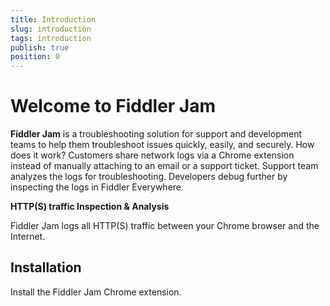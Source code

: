 ```yaml
---
title: Introduction
slug: introduction
tags: introduction
publish: true
position: 0
---
```


# Welcome to Fiddler Jam

**Fiddler Jam** is a troubleshooting solution for support and development teams to help them troubleshoot issues quickly, easily, and securely. How does it work? Customers share network logs via a Chrome extension instead of manually attaching to an email or a support ticket. Support team analyzes the logs for troubleshooting. Developers debug further by inspecting the logs in Fiddler Everywhere.

**HTTP(S) traffic Inspection & Analysis**

Fiddler Jam logs all HTTP(S) traffic between your Chrome browser and the Internet.

## Installation

Install the Fiddler Jam Chrome extension.